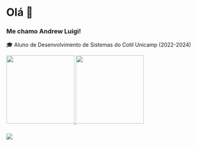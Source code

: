<h1>Olá 👋</h1>

<h3>Me chamo Andrew Luigi!</h3>

  🎓 Aluno de Desenvolvimento de Sistemas do Cotil Unicamp (2022-2024)
<div>
<a href="https://github.com/AndrewLFL">
<img height="180em" src="https://github-readme-stats.vercel.app/api/top-langs/?username=AndrewLFL&layout=compact&langs_count=7&theme=dracula"/>
<img height="180em" src="https://github-readme-stats.vercel.app/api?username=AndrewLFL&show_icons=true&theme=dracula&include_all_commits=true&count_private=true"/>
</div>
</div>

###

<div>
  <a href="https://instagram.com/andrewluigif" target="_blank"><img src="https://img.shields.io/badge/-Instagram-%23E4405F?style=for-the-badge&logo=instagram&logoColor=white" target="_blank"></a>
